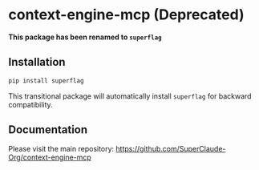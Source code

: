 # context-engine-mcp (Deprecated)

**This package has been renamed to `superflag`**

## Installation

```bash
pip install superflag
```

This transitional package will automatically install `superflag` for backward compatibility.

## Documentation

Please visit the main repository: https://github.com/SuperClaude-Org/context-engine-mcp